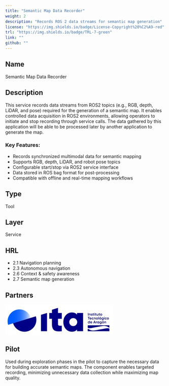 ```yaml
---
title: "Semantic Map Data Recorder"
weight: 2
description: "Records ROS 2 data streams for semantic map generation"
license: "https://img.shields.io/badge/License-Copyright%20%C2%A9-red"
trl: "https://img.shields.io/badge/TRL-7-green"
link: ""
github: ""
---
```


## Name
Semantic Map Data Recorder

## Description
This service records data streams from ROS2 topics (e.g., RGB, depth, LiDAR, and pose) required for the generation of a semantic map. It enables controlled data acquisition in ROS2 environments, allowing operators to initiate and stop recording through service calls. The data gathered by this application will be able to be processed later by another application to generate the map.

### Key Features:
- Records synchronized multimodal data for semantic mapping
- Supports RGB, depth, LiDAR, and robot pose topics
- Configurable start/stop via ROS2 service interface
- Data stored in ROS bag format for post-processing
- Compatible with offline and real-time mapping workflows

## Type
Tool

## Layer
Service

## HRL
-	2.1 Navigation planning
-	2.3 Autonomous navigation
-	2.6 Context & safety awareness
-	2.7 Semantic map generation


## Partners
![ITA Logo](/images/ita/italogo.jpg)

## Pilot

Used during exploration phases in the pilot to capture the necessary data for building accurate semantic maps. The component enables targeted recording, minimizing unnecessary data collection while maximizing map quality.
